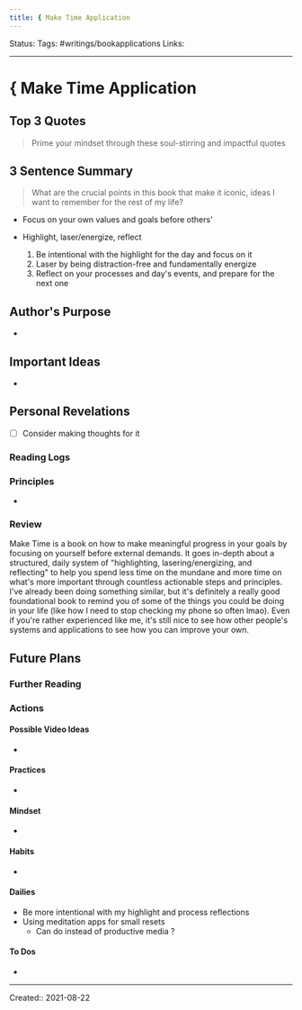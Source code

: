 ```yaml
---
title: { Make Time Application
---
```


Status:
Tags: #writings/bookapplications
Links: 
___
# { Make Time Application
## Top 3 Quotes
> Prime your mindset through these soul-stirring and impactful quotes


## 3 Sentence Summary
 > What are the crucial points in this book that make it iconic, ideas I want to remember for the rest of my life?
- Focus on your own values and goals before others'

- Highlight, laser/energize, reflect
	1.  Be intentional with the highlight for the day and focus on it
	2. Laser by being distraction-free and fundamentally energize
	3. Reflect on your processes and day's events, and prepare for the next one
## Author's Purpose
- 
## Important Ideas
- 
## Personal Revelations
- [ ] Consider making thoughts for it
### Reading Logs
### Principles
- 
### Review
Make Time is a book on how to make meaningful progress in your goals by focusing on yourself before external demands. It goes in-depth about a structured, daily system of "highlighting, lasering/energizing, and reflecting" to help you spend less time on the mundane and more time on what's more important through countless actionable steps and principles. I've already been doing something similar, but it's definitely a really good foundational book to remind you of some of the things you could be doing in your life (like how I need to stop checking my phone so often lmao). Even if you're rather experienced like me, it's still nice to see how other people's systems and applications to see how you can improve your own. 
## Future Plans
### Further Reading

### Actions
#### Possible Video Ideas
- 
#### Practices
- 
#### Mindset
- 
#### Habits
- 
#### Dailies
- Be more intentional with my highlight and process reflections
- Using meditation apps for small resets
	- Can do instead of productive media ?
#### To Dos
- 
___
Created:: 2021-08-22 
